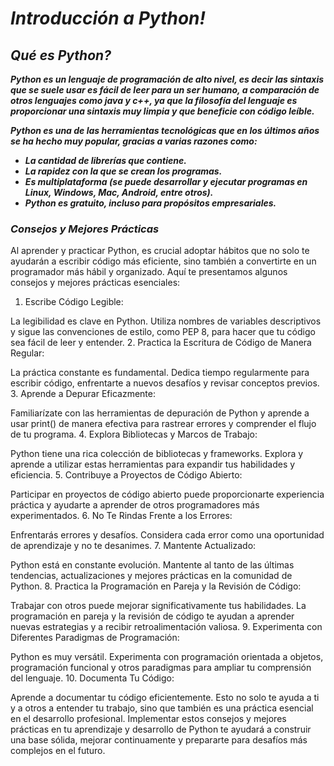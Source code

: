 # **_Introducción a Python!_**

## **_Qué es Python?_**

**_Python es un lenguaje de programación de alto nivel, es decir las sintaxis que se suele usar es fácil de leer para un ser humano, a comparación de otros lenguajes como java y c++, ya que la filosofía del lenguaje es proporcionar una sintaxis muy limpia y que beneficie con código leíble._**

**_Python es una de las herramientas tecnológicas que en los últimos años se ha hecho muy popular, gracias a varias razones como:_**

- **_La cantidad de librerías que contiene._**
- **_La rapidez con la que se crean los programas._**
- **_Es multiplataforma (se puede desarrollar y ejecutar programas en Linux, Windows, Mac, Android, entre otros)._**
- **_Python es gratuito, incluso para propósitos empresariales._**

### **_Consejos y Mejores Prácticas_**
Al aprender y practicar Python, es crucial adoptar hábitos que no solo te ayudarán a escribir código más eficiente, sino también a convertirte en un programador más hábil y organizado. Aquí te presentamos algunos consejos y mejores prácticas esenciales:

1. Escribe Código Legible:

La legibilidad es clave en Python. Utiliza nombres de variables descriptivos y sigue las convenciones de estilo, como PEP 8, para hacer que tu código sea fácil de leer y entender.
2. Practica la Escritura de Código de Manera Regular:

La práctica constante es fundamental. Dedica tiempo regularmente para escribir código, enfrentarte a nuevos desafíos y revisar conceptos previos.
3. Aprende a Depurar Eficazmente:

Familiarízate con las herramientas de depuración de Python y aprende a usar print() de manera efectiva para rastrear errores y comprender el flujo de tu programa.
4. Explora Bibliotecas y Marcos de Trabajo:

Python tiene una rica colección de bibliotecas y frameworks. Explora y aprende a utilizar estas herramientas para expandir tus habilidades y eficiencia.
5. Contribuye a Proyectos de Código Abierto:

Participar en proyectos de código abierto puede proporcionarte experiencia práctica y ayudarte a aprender de otros programadores más experimentados.
6. No Te Rindas Frente a los Errores:

Enfrentarás errores y desafíos. Considera cada error como una oportunidad de aprendizaje y no te desanimes.
7. Mantente Actualizado:

Python está en constante evolución. Mantente al tanto de las últimas tendencias, actualizaciones y mejores prácticas en la comunidad de Python.
8. Practica la Programación en Pareja y la Revisión de Código:

Trabajar con otros puede mejorar significativamente tus habilidades. La programación en pareja y la revisión de código te ayudan a aprender nuevas estrategias y a recibir retroalimentación valiosa.
9. Experimenta con Diferentes Paradigmas de Programación:

Python es muy versátil. Experimenta con programación orientada a objetos, programación funcional y otros paradigmas para ampliar tu comprensión del lenguaje.
10. Documenta Tu Código:

Aprende a documentar tu código eficientemente. Esto no solo te ayuda a ti y a otros a entender tu trabajo, sino que también es una práctica esencial en el desarrollo profesional.
Implementar estos consejos y mejores prácticas en tu aprendizaje y desarrollo de Python te ayudará a construir una base sólida, mejorar continuamente y prepararte para desafíos más complejos en el futuro.
